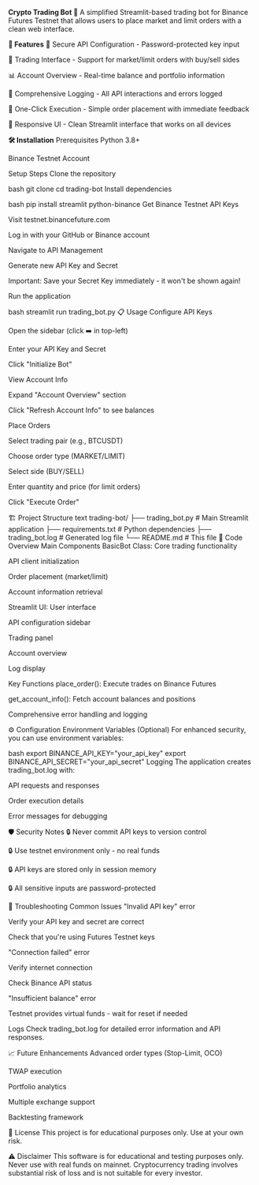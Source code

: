 **Crypto Trading Bot 🤖**
A simplified Streamlit-based trading bot for Binance Futures Testnet that allows users to place market and limit orders with a clean web interface.

**🚀 Features**
🔐 Secure API Configuration - Password-protected key input

🎯 Trading Interface - Support for market/limit orders with buy/sell sides

📊 Account Overview - Real-time balance and portfolio information

📝 Comprehensive Logging - All API interactions and errors logged

🚀 One-Click Execution - Simple order placement with immediate feedback

📱 Responsive UI - Clean Streamlit interface that works on all devices

**🛠 Installation**
Prerequisites
Python 3.8+

Binance Testnet Account

Setup Steps
Clone the repository

bash
git clone <your-repo-url>
cd trading-bot
Install dependencies

bash
pip install streamlit python-binance
Get Binance Testnet API Keys

Visit testnet.binancefuture.com

Log in with your GitHub or Binance account

Navigate to API Management

Generate new API Key and Secret

Important: Save your Secret Key immediately - it won't be shown again!

Run the application

bash
streamlit run trading_bot.py
📋 Usage
Configure API Keys

Open the sidebar (click ➡️ in top-left)

Enter your API Key and Secret

Click "Initialize Bot"

View Account Info

Expand "Account Overview" section

Click "Refresh Account Info" to see balances

Place Orders

Select trading pair (e.g., BTCUSDT)

Choose order type (MARKET/LIMIT)

Select side (BUY/SELL)

Enter quantity and price (for limit orders)

Click "Execute Order"

🏗 Project Structure
text
trading-bot/
├── trading_bot.py          # Main Streamlit application
├── requirements.txt        # Python dependencies
├── trading_bot.log        # Generated log file
└── README.md              # This file
🔧 Code Overview
Main Components
BasicBot Class: Core trading functionality

API client initialization

Order placement (market/limit)

Account information retrieval

Streamlit UI: User interface

API configuration sidebar

Trading panel

Account overview

Log display

Key Functions
place_order(): Execute trades on Binance Futures

get_account_info(): Fetch account balances and positions

Comprehensive error handling and logging

⚙️ Configuration
Environment Variables (Optional)
For enhanced security, you can use environment variables:

bash
export BINANCE_API_KEY="your_api_key"
export BINANCE_API_SECRET="your_api_secret"
Logging
The application creates trading_bot.log with:

API requests and responses

Order execution details

Error messages for debugging

🛡 Security Notes
🔒 Never commit API keys to version control

🔒 Use testnet environment only - no real funds

🔒 API keys are stored only in session memory

🔒 All sensitive inputs are password-protected

🐛 Troubleshooting
Common Issues
"Invalid API key" error

Verify your API key and secret are correct

Check that you're using Futures Testnet keys

"Connection failed" error

Verify internet connection

Check Binance API status

"Insufficient balance" error

Testnet provides virtual funds - wait for reset if needed

Logs
Check trading_bot.log for detailed error information and API responses.

📈 Future Enhancements
Advanced order types (Stop-Limit, OCO)

TWAP execution

Portfolio analytics

Multiple exchange support

Backtesting framework

📄 License
This project is for educational purposes only. Use at your own risk.

⚠️ Disclaimer
This software is for educational and testing purposes only. Never use with real funds on mainnet. Cryptocurrency trading involves substantial risk of loss and is not suitable for every investor.

